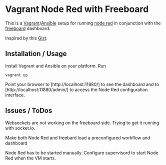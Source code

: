 # Vagrant Node Red with Freeboard

This is a [Vagrant](http://vagrantup.com/)/[Ansible](http://www.ansible.com/) setup for running [node red](http://nodered.org/) in conjunction with the [freeboard](http://freeboard.io/) dashboard.

Inspired by this [Gist](https://gist.github.com/dceejay/fb47301b759222e05f84).

## Installation / Usage


Install Vagrant and Ansible on your platform.
Run

    vagrant up

Point your browser to [http://localhost:11880/] to see the dashboard and to [http://localhost:11880/admin/] to access the Node Red configuration interface.

## Issues / ToDos

Websockets are not working on the freeboard side. Trying to get it running with socket.io.

Make both Node Red and freebard load a preconfigured workflow and dashboard

Node Red has to be started manually. Configure supervisord to start Node Red when the VM starts.
